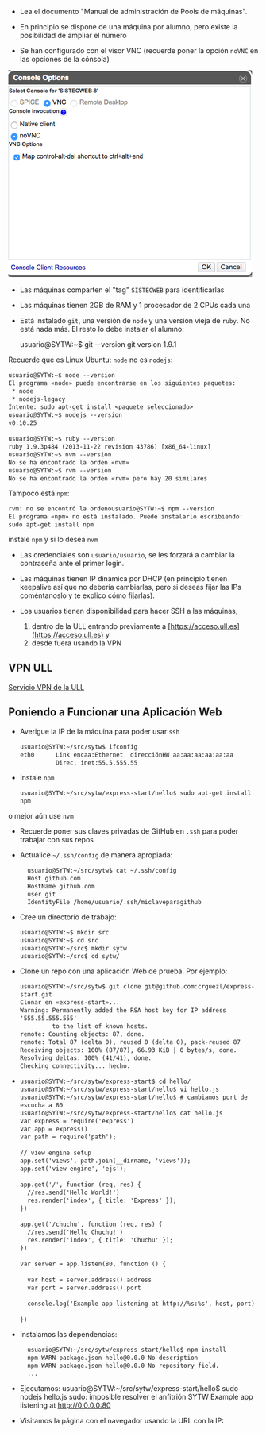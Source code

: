 * Lea el documento "Manual de administración de Pools de máquinas". 

* En principio se dispone de una máquina por alumno, pero existe la posibilidad de 
ampliar el número

* Se han configurado con el visor VNC (recuerde poner la opción `noVNC` en las 
opciones de la cónsola)

![Menu Console Options](novncconsoleoptions.png)

* Las máquinas comparten el "tag" `SISTECWEB` para identificarlas

* Las máquinas tienen 2GB de RAM y 1 procesador de 2 CPUs cada una 

* Está instalado `git`, una versión de `node` y una versión vieja de `ruby`. 
No está nada más. El resto lo debe instalar el alumno:

    usuario@SYTW:~$ git --version
    git version 1.9.1

Recuerde que es Linux Ubuntu: `node` no es  `nodejs`:

    usuario@SYTW:~$ node --version
    El programa «node» puede encontrarse en los siguientes paquetes:
     * node
     * nodejs-legacy
    Intente: sudo apt-get install <paquete seleccionado>
    usuario@SYTW:~$ nodejs --version
    v0.10.25

    usuario@SYTW:~$ ruby --version
    ruby 1.9.3p484 (2013-11-22 revision 43786) [x86_64-linux]
    usuario@SYTW:~$ nvm --version
    No se ha encontrado la orden «nvm»
    usuario@SYTW:~$ rvm --version
    No se ha encontrado la orden «rvm» pero hay 20 similares

Tampoco está `npm`:

    rvm: no se encontró la ordenousuario@SYTW:~$ npm --version
    El programa «npm» no está instalado. Puede instalarlo escribiendo:
    sudo apt-get install npm

instale `npm` y si lo desea `nvm`

* Las credenciales son `usuario/usuario`, se les forzará a cambiar la contraseña ante el primer login. 

* Las máquinas tienen IP dinámica por DHCP (en principio tienen keepalive así que no debería cambiarlas, pero si deseas fijar las IPs coméntanoslo y te explico cómo fijarlas).

* Los usuarios tienen disponibilidad para hacer SSH a las máquinas, 

    1. dentro de la ULL entrando previamente a [https://acceso.ull.es](https://acceso.ull.es) y 
    2. desde fuera usando la VPN 

## VPN ULL

[Servicio VPN de la ULL](https://usuarios.ull.es/vpn/)

## Poniendo a Funcionar una Aplicación Web

* Averigue la IP de la máquina para poder usar `ssh`

      usuario@SYTW:~/src/sytw$ ifconfig
      eth0      Link encaa:Ethernet  direcciónHW aa:aa:aa:aa:aa:aa  
                Direc. inet:55.5.555.55 

* Instale `npm`

      usuario@SYTW:~/src/sytw/express-start/hello$ sudo apt-get install npm
o mejor aún use `nvm`

* Recuerde poner sus claves privadas de GitHub en `.ssh` para poder trabajar con sus repos

* Actualice `~/.ssh/config` de manera apropiada:

        usuario@SYTW:~/src/sytw$ cat ~/.ssh/config 
        Host github.com
        HostName github.com
        user git
        IdentityFile /home/usuario/.ssh/miclaveparagithub

* Cree un directorio de trabajo:

      usuario@SYTW:~$ mkdir src
      usuario@SYTW:~$ cd src
      usuario@SYTW:~/src$ mkdir sytw
      usuario@SYTW:~/src$ cd sytw/

* Clone un repo con una aplicación Web de prueba. Por ejemplo:

      usuario@SYTW:~/src/sytw$ git clone git@github.com:crguezl/express-start.git
      Clonar en «express-start»...
      Warning: Permanently added the RSA host key for IP address '555.55.555.555' 
               to the list of known hosts.
      remote: Counting objects: 87, done.
      remote: Total 87 (delta 0), reused 0 (delta 0), pack-reused 87
      Receiving objects: 100% (87/87), 66.93 KiB | 0 bytes/s, done.
      Resolving deltas: 100% (41/41), done.
      Checking connectivity... hecho.
*
      usuario@SYTW:~/src/sytw/express-start$ cd hello/
      usuario@SYTW:~/src/sytw/express-start/hello$ vi hello.js
      usuario@SYTW:~/src/sytw/express-start/hello$ # cambiamos port de escucha a 80
      usuario@SYTW:~/src/sytw/express-start/hello$ cat hello.js
      var express = require('express')
      var app = express()
      var path = require('path');

      // view engine setup
      app.set('views', path.join(__dirname, 'views'));
      app.set('view engine', 'ejs');

      app.get('/', function (req, res) {
        //res.send('Hello World!')
        res.render('index', { title: 'Express' });
      })

      app.get('/chuchu', function (req, res) {
        //res.send('Hello Chuchu!')
        res.render('index', { title: 'Chuchu' });
      })

      var server = app.listen(80, function () {

        var host = server.address().address
        var port = server.address().port

        console.log('Example app listening at http://%s:%s', host, port)

      })

* Instalamos las dependencias:

        usuario@SYTW:~/src/sytw/express-start/hello$ npm install
        npm WARN package.json hello@0.0.0 No description
        npm WARN package.json hello@0.0.0 No repository field.
        ...

* Ejecutamos:
        usuario@SYTW:~/src/sytw/express-start/hello$ sudo nodejs hello.js 
        sudo: imposible resolver el anfitrión SYTW
        Example app listening at http://0.0.0.0:80

* Visitamos la página con el navegador usando la URL con la IP:


